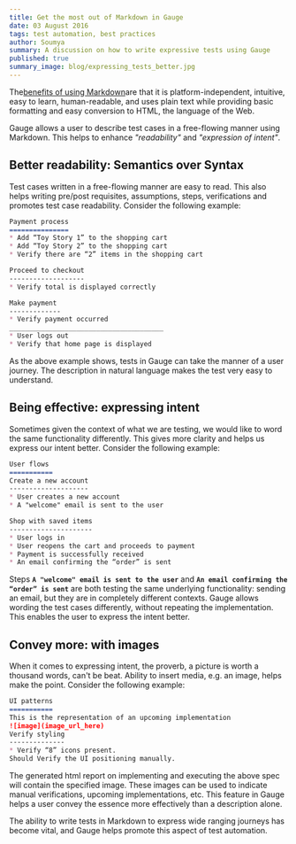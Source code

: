 ```yaml
---
title: Get the most out of Markdown in Gauge
date: 03 August 2016
tags: test automation, best practices
author: Soumya
summary: A discussion on how to write expressive tests using Gauge
published: true
summary_image: blog/expressing_tests_better.jpg
---
```

The[benefits of using Markdown](https://www.quora.com/What-are-the-benefits-to-using-Markdown/answer/Eric-Lauritzen?srid=umwAo)are that it is platform-independent, intuitive, easy to learn, human-readable, and uses plain text while providing basic formatting and easy conversion to HTML, the language of the Web.

Gauge allows a user to describe test cases in a free-flowing manner using Markdown. This helps to enhance *"readability"* and *"expression of intent"*.

Better readability: Semantics over Syntax
-----------------------------------------
Test cases written in a free-flowing manner are easy to read. This also helps writing pre/post requisites, assumptions, steps, verifications and promotes test case readability. Consider the following example:

```markdown
Payment process
===============
* Add “Toy Story 1” to the shopping cart
* Add “Toy Story 2” to the shopping cart
* Verify there are “2” items in the shopping cart

Proceed to checkout
-------------------
* Verify total is displayed correctly

Make payment
-------------
* Verify payment occurred
_______________________________________
* User logs out
* Verify that home page is displayed
```

As the above example shows, tests in Gauge can take the manner of a user journey. The description in natural language makes the test very easy to understand.

Being effective: expressing intent
----------------------------------
Sometimes given the context of what we are testing, we would like to word the same functionality differently. This gives more clarity and helps us express our intent better. Consider the following example:

```markdown
User flows
===========
Create a new account
--------------------
* User creates a new account
* A "welcome" email is sent to the user

Shop with saved items
---------------------
* User logs in
* User reopens the cart and proceeds to payment
* Payment is successfully received
* An email confirming the “order” is sent
```

Steps **`A "welcome" email is sent to the user`** and **`An email confirming the “order” is sent`** are both testing the same underlying functionality: sending an email, but they are in completely different contexts. Gauge allows wording the test cases differently, without repeating the implementation. This enables the user to express the intent better.

Convey more: with images
------------------------
When it comes to expressing intent, the proverb, a picture is worth a thousand words, can't be beat. Ability to insert media, e.g. an image, helps make the point. Consider the following example:

```markdown
UI patterns
===========
This is the representation of an upcoming implementation
![image](image_url_here)
Verify styling
--------------
* Verify “8” icons present.
Should Verify the UI positioning manually.
```
The generated html report on implementing and executing the above spec will contain the specified image. These images can be used to indicate manual verifications, upcoming implementations, etc. This feature in Gauge helps a user convey the essence more effectively than a description alone.

The ability to write tests in Markdown to express wide ranging journeys has become vital, and Gauge helps promote this aspect of test automation.
